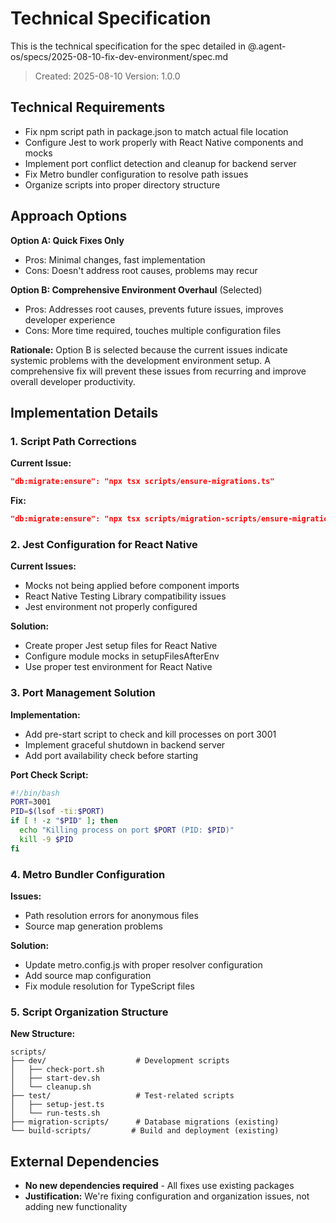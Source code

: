 # Technical Specification

This is the technical specification for the spec detailed in @.agent-os/specs/2025-08-10-fix-dev-environment/spec.md

> Created: 2025-08-10
> Version: 1.0.0

## Technical Requirements

- Fix npm script path in package.json to match actual file location
- Configure Jest to work properly with React Native components and mocks
- Implement port conflict detection and cleanup for backend server
- Fix Metro bundler configuration to resolve path issues
- Organize scripts into proper directory structure

## Approach Options

**Option A: Quick Fixes Only**
- Pros: Minimal changes, fast implementation
- Cons: Doesn't address root causes, problems may recur

**Option B: Comprehensive Environment Overhaul** (Selected)
- Pros: Addresses root causes, prevents future issues, improves developer experience
- Cons: More time required, touches multiple configuration files

**Rationale:** Option B is selected because the current issues indicate systemic problems with the development environment setup. A comprehensive fix will prevent these issues from recurring and improve overall developer productivity.

## Implementation Details

### 1. Script Path Corrections

**Current Issue:**
```json
"db:migrate:ensure": "npx tsx scripts/ensure-migrations.ts"
```

**Fix:**
```json
"db:migrate:ensure": "npx tsx scripts/migration-scripts/ensure-migrations.ts"
```

### 2. Jest Configuration for React Native

**Current Issues:**
- Mocks not being applied before component imports
- React Native Testing Library compatibility issues
- Jest environment not properly configured

**Solution:**
- Create proper Jest setup files for React Native
- Configure module mocks in setupFilesAfterEnv
- Use proper test environment for React Native

### 3. Port Management Solution

**Implementation:**
- Add pre-start script to check and kill processes on port 3001
- Implement graceful shutdown in backend server
- Add port availability check before starting

**Port Check Script:**
```bash
#!/bin/bash
PORT=3001
PID=$(lsof -ti:$PORT)
if [ ! -z "$PID" ]; then
  echo "Killing process on port $PORT (PID: $PID)"
  kill -9 $PID
fi
```

### 4. Metro Bundler Configuration

**Issues:**
- Path resolution errors for anonymous files
- Source map generation problems

**Solution:**
- Update metro.config.js with proper resolver configuration
- Add source map configuration
- Fix module resolution for TypeScript files

### 5. Script Organization Structure

**New Structure:**
```
scripts/
├── dev/                    # Development scripts
│   ├── check-port.sh
│   ├── start-dev.sh
│   └── cleanup.sh
├── test/                   # Test-related scripts
│   ├── setup-jest.ts
│   └── run-tests.sh
├── migration-scripts/      # Database migrations (existing)
└── build-scripts/         # Build and deployment (existing)
```

## External Dependencies

- **No new dependencies required** - All fixes use existing packages
- **Justification:** We're fixing configuration and organization issues, not adding new functionality